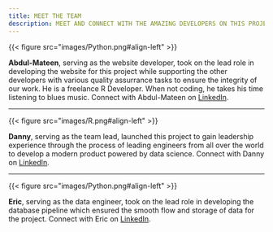 ```yaml
---
title: MEET THE TEAM
description: MEET AND CONNECT WITH THE AMAZING DEVELOPERS ON THIS PROJECT
---
```


{{< figure src="images/Python.png#align-left" >}}

**Abdul-Mateen**, serving as the website developer, took on the lead role in developing the website for this project while supporting the other developers with various quality assurrance tasks to ensure the integrity of our work. He is a freelance R Developer. When not coding, he takes his time listening to blues music. Connect with Abdul-Mateen on [LinkedIn](https://www.linkedin.com/in/abdulmateenqamardeen/).

---

{{< figure src="images/R.png#align-left" >}}

**Danny**, serving as the team lead, launched this project to gain leadership experience through the process of leading engineers from all over the world to develop a modern product powered by data science. Connect with Danny on [LinkedIn](https://www.linkedin.com/in/drmorris87/).

---

{{< figure src="images/Python.png#align-left" >}}

**Eric**, serving as the data engineer, took on the lead role in developing the database pipeline which ensured the smooth flow and storage of data for the project. Connect with Eric on [LinkedIn](https://www.linkedin.com/in/ericrcaskey/).